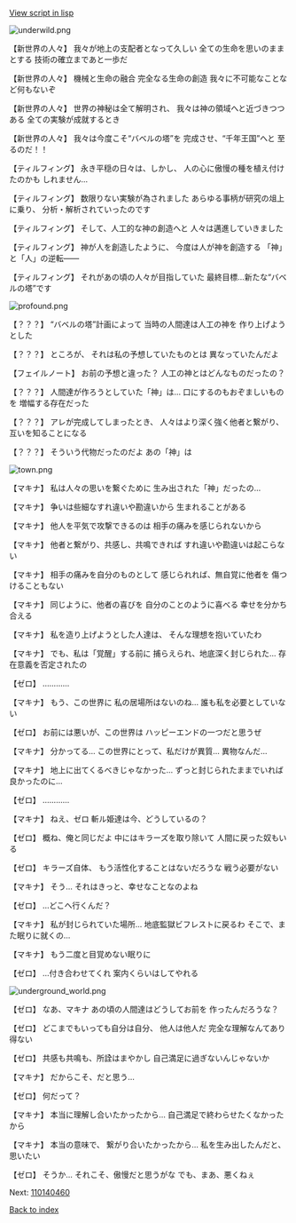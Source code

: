 [View script in lisp](../scripts/110140450.txt)

![underwild.png](../images/backgrounds/underwild.png)

【新世界の人々】
我々が地上の支配者となって久しい
全ての生命を思いのままとする
技術の確立まであと一歩だ

【新世界の人々】
機械と生命の融合
完全なる生命の創造
我々に不可能なことなど何もないぞ

【新世界の人々】
世界の神秘は全て解明され、
我々は神の領域へと近づきつつある
全ての実験が成就するとき

【新世界の人々】
我々は今度こそ“バベルの塔”を
完成させ、“千年王国”へと
至るのだ！！

【ティルフィング】
永き平穏の日々は、しかし、
人の心に傲慢の種を植え付けたのかも
しれません…

【ティルフィング】
数限りない実験が為されました
あらゆる事柄が研究の俎上に乗り、
分析・解析されていったのです

【ティルフィング】
そして、人工的な神の創造へと
人々は邁進していきました

【ティルフィング】
神が人を創造したように、
今度は人が神を創造する
「神」と「人」の逆転――

【ティルフィング】
それがあの頃の人々が目指していた
最終目標…新たな“バベルの塔”です

![profound.png](../images/backgrounds/profound.png)

【？？？】
“バベルの塔”計画によって
当時の人間達は人工の神を
作り上げようとした

【？？？】
ところが、
それは私の予想していたものとは
異なっていたんだよ

【フェイルノート】
お前の予想と違った？
人工の神とはどんなものだったの？

【？？？】
人間達が作ろうとしていた「神」は…
口にするのもおぞましいものを
増幅する存在だった

【？？？】
アレが完成してしまったとき、
人々はより深く強く他者と繋がり、
互いを知ることになる

【？？？】
そういう代物だったのだよ
あの「神」は

![town.png](../images/backgrounds/town.png)

【マキナ】
私は人々の思いを繋ぐために
生み出された「神」だったの…

【マキナ】
争いは些細なすれ違いや勘違いから
生まれることがある

【マキナ】
他人を平気で攻撃できるのは
相手の痛みを感じられないから

【マキナ】
他者と繋がり、共感し、共鳴できれば
すれ違いや勘違いは起こらない

【マキナ】
相手の痛みを自分のものとして
感じられれば、無自覚に他者を
傷つけることもない

【マキナ】
同じように、他者の喜びを
自分のことのように喜べる
幸せを分かち合える

【マキナ】
私を造り上げようとした人達は、
そんな理想を抱いていたわ

【マキナ】
でも、私は「覚醒」する前に
捕らえられ、地底深く封じられた…
存在意義を否定されたの

【ゼロ】
…………

【マキナ】
もう、この世界に
私の居場所はないのね…
誰も私を必要としていない

【ゼロ】
お前には悪いが、この世界は
ハッピーエンドの一つだと思うぜ

【マキナ】
分かってる…
この世界にとって、私だけが異質…
異物なんだ…

【マキナ】
地上に出てくるべきじゃなかった…
ずっと封じられたままでいれば
良かったのに…

【ゼロ】
…………

【マキナ】
ねえ、ゼロ
斬ル姫達は今、どうしているの？

【ゼロ】
概ね、俺と同じだよ
中にはキラーズを取り除いて
人間に戻った奴もいる

【ゼロ】
キラーズ自体、
もう活性化することはないだろうな
戦う必要がない

【マキナ】
そう…
それはきっと、幸せなことなのよね

【ゼロ】
…どこへ行くんだ？

【マキナ】
私が封じられていた場所…
地底監獄ビフレストに戻るわ
そこで、また眠りに就くの…

【マキナ】
もう二度と目覚めない眠りに

【ゼロ】
…付き合わせてくれ
案内くらいはしてやれる

![underground_world.png](../images/backgrounds/underground_world.png)

【ゼロ】
なあ、マキナ
あの頃の人間達はどうしてお前を
作ったんだろうな？

【ゼロ】
どこまでもいっても自分は自分、
他人は他人だ
完全な理解なんてあり得ない

【ゼロ】
共感も共鳴も、所詮はまやかし
自己満足に過ぎないんじゃないか

【マキナ】
だからこそ、だと思う…

【ゼロ】
何だって？

【マキナ】
本当に理解し合いたかったから…
自己満足で終わらせたくなかったから

【マキナ】
本当の意味で、
繋がり合いたかったから…
私を生み出したんだと、思いたい

【ゼロ】
そうか…
それこそ、傲慢だと思うがな
でも、まあ、悪くねぇ

Next: [110140460](110140460.md)

[Back to index](index.md)
